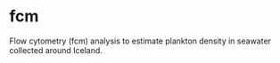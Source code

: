 # fcm
Flow cytometry (fcm) analysis to estimate plankton density in seawater collected around Iceland.
